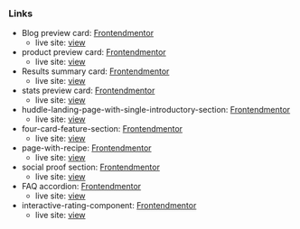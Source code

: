 ### Links

- Blog preview card: [Frontendmentor](https://www.frontendmentor.io/solutions/blog-preview-card-using-grid-flexbox-pseudoclasses-a-4bjXA6QC)
    - live site: [view](https://jirip1.github.io/Frontendmentor/blog-preview-card/)
- product preview card: [Frontendmentor](https://www.frontendmentor.io/solutions/product-preview-card-using-css-grid-and-custom-properties-O8IN4mjwlS)
    - live site: [view](https://jirip1.github.io/Frontendmentor/product-preview-card-component/)
- Results summary card: [Frontendmentor](https://www.frontendmentor.io/solutions/results-summary-component-using-grid-flexbox-and-custom-properties-m-y7U6JjVo)
    - live site: [view](https://jirip1.github.io/Frontendmentor/results-summary-component)
- stats preview card: [Frontendmentor](https://www.frontendmentor.io/solutions/statspreviewcard-with-glowing-word-gYKmVyLROP)
    - live site: [view](https://jirip1.github.io/Frontendmentor/stats-preview-card-component/)
- huddle-landing-page-with-single-introductory-section: [Frontendmentor](https://www.frontendmentor.io/solutions/huddle-landing-page-using-grid-and-flexbox-cCQK7t_kwg)
    - live site: [view](https://jirip1.github.io/Frontendmentor/huddle-landing-page-with-single-introductory-section/)
- four-card-feature-section: [Frontendmentor](https://www.frontendmentor.io/solutions/fourcardfeaturesection-czZyZuoeSv)
    - live site: [view](https://jirip1.github.io/Frontendmentor/four-card-feature-section/)
 - page-with-recipe: [Frontendmentor](https://www.frontendmentor.io/solutions/recipepage-with-burger-images-NaCe8x6Tls)
    - live site: [view](https://jirip1.github.io/Frontendmentor/recipe-page/)
 - social proof section: [Frontendmentor](https://www.frontendmentor.io/solutions/social-proof-section-using-grid-YKTctAt4kg)
    - live site: [view](https://jirip1.github.io/Frontendmentor/social-proof-section/)
 - FAQ accordion: [Frontendmentor](https://www.frontendmentor.io/solutions/faqaccordion-eTXJ6C-y47)
    - live site: [view](https://jirip1.github.io/Frontendmentor/FaQ-accordion/)
 - interactive-rating-component: [Frontendmentor](https://www.frontendmentor.io/solutions/interactiveratingcomponent-JpQn0vGgvM)
    - live site: [view](https://jirip1.github.io/Frontendmentor/interactive-rating-component/)

